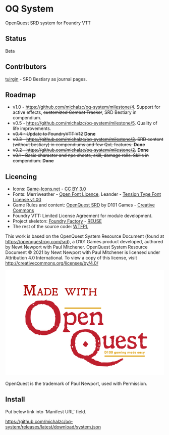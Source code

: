 # OQ System

OpenQuest SRD system for Foundry VTT

## Status

Beta

## Contributors

[tuirgin](https://github.com/tuirgin) - SRD Bestiary as journal pages.

## Roadmap

* v1.0 - https://github.com/michalzc/oq-system/milestone/4. Support for active effects, ~~customized Combat Tracker~~, SRD Bestiary in compendium.
* v0.5 - https://github.com/michalzc/oq-system/milestone/5. Quality of life improvements.
* ~~v0.4 - Update to FoundryVTT V12~~ **Done**
* ~~v0.3 - https://github.com/michalzc/oq-system/milestone/3. SRD content (without bestiary) in compendiums and few QoL features.~~ **Done**
* ~~v0.2 - https://github.com/michalzc/oq-system/milestone/2.~~ **Done**
* ~~v0.1 - Basic character and npc sheets, skill, damage rolls. Skills in compendium.~~ **Done**

## Licencing

* Icons: [Game-Icons.net](https://game-icons.net/) - [CC BY 3.0](http://creativecommons.org/licenses/by/3.0/)
* Fonts: Merriweather - [Open Font Licence](https://openfontlicense.org/),
  Leander - [Tension Type Font License v1.00](https://www.fontsquirrel.com/license/leander)
* Game Rules and content: [OpenQuest SRD](https://openquestrpg.com/srd/) by D101
  Games - [Creative Commons](https://creativecommons.org/)
* Foundry VTT: Limited License Agreement for module development.
* Project skeleton: [Foundry Factory](https://github.com/ghost-fvtt/foundry-factory) - [REUSE](https://reuse.software/)
* The rest of the source code: [WTFPL](http://www.wtfpl.net/)

This work is based on the OpenQuest System Resource Document (found at https://openquestrpg.com/srd), a D101 Games
product developed, authored by Newt Newport with Paul Mitchener. OpenQuest System Resource Document © 2021 by Newt
Newport with Paul Mitchener is licensed under Attribution 4.0 International. To view a copy of this license,
visit http://creativecommons.org/licenses/by/4.0/

![Made with OpenQuest](assets/docs/Made-With-OQ-Logo.png "Mage with OpenQuest")

OpenQuest is the trademark of Paul Newport, used with Permission.

## Install

Put below link into 'Manifest URL' field.

https://github.com/michalzc/oq-system/releases/latest/download/system.json

